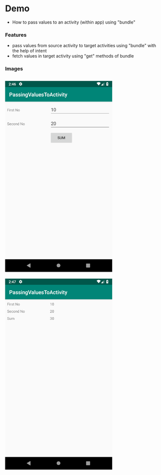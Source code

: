 # Demo
- How to pass values to an activity (within app) using "bundle"

### Features
- pass values from source activity to target activities using "bundle" with the help of intent
- fetch values in target activity using "get" methods of bundle

### Images

![01.png](images/01.png?raw=true "01.png")
---
![02.png](images/02.png?raw=true "02.png")
